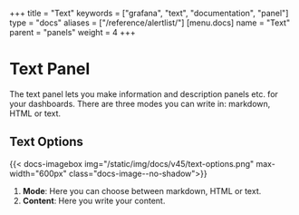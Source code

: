 +++
title = "Text"
keywords = ["grafana", "text", "documentation", "panel"]
type = "docs"
aliases = ["/reference/alertlist/"]
[menu.docs]
name = "Text"
parent = "panels"
weight = 4
+++


# Text Panel

The text panel lets you make information and description panels etc. for your dashboards. There are three modes you can write in: markdown, HTML or text.

## Text Options

{{< docs-imagebox img="/static/img/docs/v45/text-options.png" max-width="600px" class="docs-image--no-shadow">}}

1. **Mode**: Here you can choose between markdown, HTML or text.
2. **Content**: Here you write your content.

